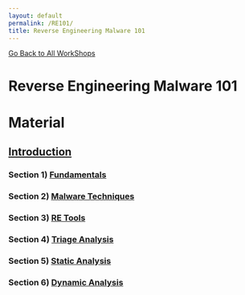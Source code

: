 ```yaml
---
layout: default
permalink: /RE101/
title: Reverse Engineering Malware 101
---
```

[Go Back to All WorkShops](https://securedorg.github.io)

# Reverse Engineering Malware 101 #

# Material #

## [Introduction](https://securedorg.github.io/RE101/intro/) ##

### Section 1) [Fundamentals](https://securedorg.github.io/RE101/section1/) ### 

### Section 2) [Malware Techniques](https://securedorg.github.io/RE101/section2/) ### 

### Section 3) [RE Tools](https://securedorg.github.io/RE101/section3/) ### 

### Section 4) [Triage Analysis](https://securedorg.github.io/RE101/section4/) ### 

### Section 5) [Static Analysis](https://securedorg.github.io/RE101/section5/) ### 

### Section 6) [Dynamic Analysis](https://securedorg.github.io/RE101/section6/) ### 


